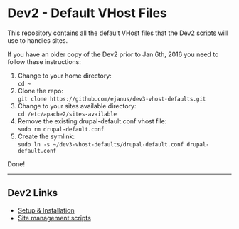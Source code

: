 # Dev2 - Default VHost Files

This repository contains all the default VHost files that the Dev2 [scripts](https://github.com/ejanus/dev3-scripts/wiki) will use to handles sites.

If you have an older copy of the Dev2 prior to Jan 6th, 2016 you need to follow these instructions: 

1. Change to your home directory:  
    `cd ~`  
2. Clone the repo:  
    `git clone https://github.com/ejanus/dev3-vhost-defaults.git`  
3. Change to your sites available directory:  
    `cd /etc/apache2/sites-available`  
4. Remove the existing drupal-default.conf vhost file:   
    `sudo rm drupal-default.conf`  
5.  Create the symlink:  
    `sudo ln -s ~/dev3-vhost-defaults/drupal-default.conf drupal-default.conf`  

Done!

***

## Dev2 Links

* [Setup & Installation](https://github.com/ejanus/dev3/wiki)
* [Site management scripts](https://github.com/ejanus/dev3-scripts)
